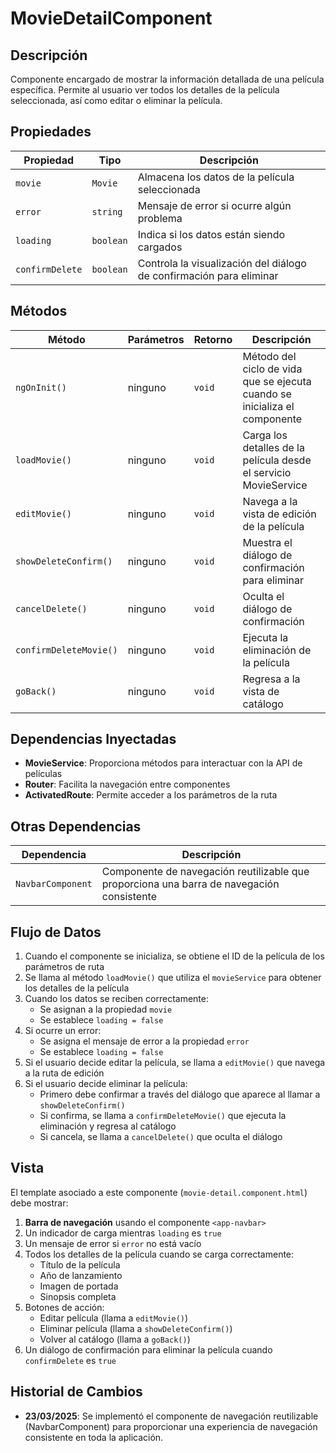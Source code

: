 # MovieDetailComponent

## Descripción
Componente encargado de mostrar la información detallada de una película específica. Permite al usuario ver todos los detalles de la película seleccionada, así como editar o eliminar la película.

## Propiedades

| Propiedad | Tipo | Descripción |
|-----------|------|-------------|
| `movie` | `Movie` | Almacena los datos de la película seleccionada |
| `error` | `string` | Mensaje de error si ocurre algún problema |
| `loading` | `boolean` | Indica si los datos están siendo cargados |
| `confirmDelete` | `boolean` | Controla la visualización del diálogo de confirmación para eliminar |

## Métodos

| Método | Parámetros | Retorno | Descripción |
|--------|------------|---------|-------------|
| `ngOnInit()` | ninguno | `void` | Método del ciclo de vida que se ejecuta cuando se inicializa el componente |
| `loadMovie()` | ninguno | `void` | Carga los detalles de la película desde el servicio MovieService |
| `editMovie()` | ninguno | `void` | Navega a la vista de edición de la película |
| `showDeleteConfirm()` | ninguno | `void` | Muestra el diálogo de confirmación para eliminar |
| `cancelDelete()` | ninguno | `void` | Oculta el diálogo de confirmación |
| `confirmDeleteMovie()` | ninguno | `void` | Ejecuta la eliminación de la película |
| `goBack()` | ninguno | `void` | Regresa a la vista de catálogo |

## Dependencias Inyectadas

- **MovieService**: Proporciona métodos para interactuar con la API de películas
- **Router**: Facilita la navegación entre componentes
- **ActivatedRoute**: Permite acceder a los parámetros de la ruta

## Otras Dependencias
| Dependencia | Descripción |
|-------------|-------------|
| `NavbarComponent` | Componente de navegación reutilizable que proporciona una barra de navegación consistente |

## Flujo de Datos

1. Cuando el componente se inicializa, se obtiene el ID de la película de los parámetros de ruta
2. Se llama al método `loadMovie()` que utiliza el `movieService` para obtener los detalles de la película
3. Cuando los datos se reciben correctamente:
   - Se asignan a la propiedad `movie`
   - Se establece `loading = false`
4. Si ocurre un error:
   - Se asigna el mensaje de error a la propiedad `error`
   - Se establece `loading = false`
5. Si el usuario decide editar la película, se llama a `editMovie()` que navega a la ruta de edición
6. Si el usuario decide eliminar la película:
   - Primero debe confirmar a través del diálogo que aparece al llamar a `showDeleteConfirm()`
   - Si confirma, se llama a `confirmDeleteMovie()` que ejecuta la eliminación y regresa al catálogo
   - Si cancela, se llama a `cancelDelete()` que oculta el diálogo

## Vista

El template asociado a este componente (`movie-detail.component.html`) debe mostrar:

1. **Barra de navegación** usando el componente `<app-navbar>`
2. Un indicador de carga mientras `loading` es `true`
3. Un mensaje de error si `error` no está vacío
4. Todos los detalles de la película cuando se carga correctamente:
   - Título de la película
   - Año de lanzamiento
   - Imagen de portada
   - Sinopsis completa
5. Botones de acción:
   - Editar película (llama a `editMovie()`)
   - Eliminar película (llama a `showDeleteConfirm()`)
   - Volver al catálogo (llama a `goBack()`)
6. Un diálogo de confirmación para eliminar la película cuando `confirmDelete` es `true`

## Historial de Cambios

- **23/03/2025**: Se implementó el componente de navegación reutilizable (NavbarComponent) para proporcionar una experiencia de navegación consistente en toda la aplicación.
